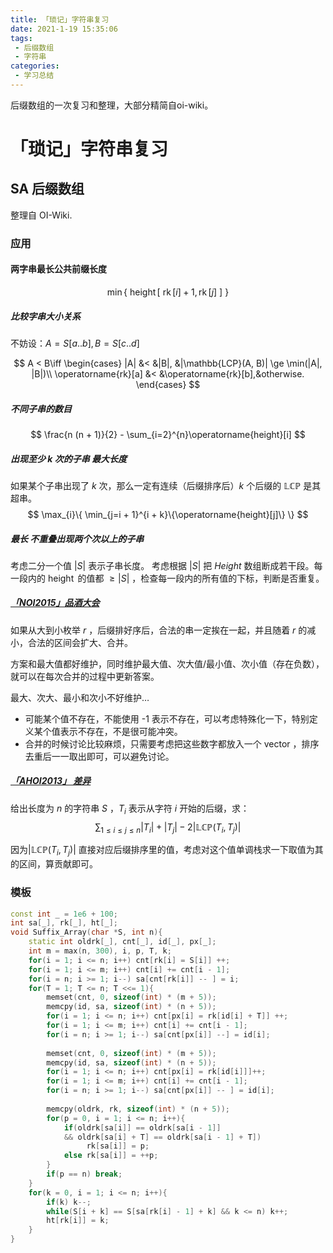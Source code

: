 ```yaml
---
title: 「琐记」字符串复习
date: 2021-1-19 15:35:06
tags:
 - 后缀数组
 - 字符串
categories:
 - 学习总结
---
```


后缀数组的一次复习和整理，大部分精简自oi-wiki。

<!-- more -->

# 「琐记」字符串复习

## SA 后缀数组

整理自 OI-Wiki.

### 应用

#### 两字串最长公共前缀长度

$$
\min\{\ \operatorname{height}[\ \operatorname{rk}[i] + 1, \operatorname{rk}[j]\ ]\ \}
$$

##### 比较字串大小关系

不妨设：$A=S[a..b], B=S[c..d]$

$$
A < B\iff 
\begin{cases}
|A| &< &|B|, &|\mathbb{LCP}(A, B)| \ge \min(|A|, |B|)\\
\operatorname{rk}[a] &< &\operatorname{rk}[b],&otherwise.
\end{cases}
$$

##### 不同子串的数目
$$
\frac{n (n + 1)}{2} - \sum_{i=2}^{n}\operatorname{height}[i]
$$

##### 出现至少 $k$ 次的子串 最大长度

如果某个子串出现了 $k$ 次，那么一定有连续（后缀排序后）$k$ 个后缀的 $\mathbb{LCP}$ 是其超串。
$$
\max_{i}\{ \min_{j=i + 1}^{i + k}\{\operatorname{height}[j]\} \}
$$

##### 最长 不重叠出现两个次以上的子串

考虑二分一个值 $|S|$ 表示子串长度。
考虑根据 $|S|$ 把 $Height$ 数组断成若干段。每一段内的 $\operatorname{height}$ 的值都 $\ge |S|$ ，检查每一段内的所有值的下标，判断是否重复。

##### [「NOI2015」品酒大会](https://loj.ac/p/2133)

如果从大到小枚举 $r$ ，后缀排好序后，合法的串一定挨在一起，并且随着 $r$ 的减小，合法的区间会扩大、合并。

方案和最大值都好维护，同时维护最大值、次大值/最小值、次小值（存在负数），就可以在每次合并的过程中更新答案。

最大、次大、最小和次小不好维护…

- 可能某个值不存在，不能使用 -1 表示不存在，可以考虑特殊化一下，特别定义某个值表示不存在，不是很可能冲突。
- 合并的时候讨论比较麻烦，只需要考虑把这些数字都放入一个 vector ，排序去重后一一取出即可，可以避免讨论。

##### [「AHOI2013」 差异](https://loj.ac/p/2377)

给出长度为 $n$ 的字符串 $S$ ，$T_i$ 表示从字符 $i$ 开始的后缀，求：
$$
\sum_{1 \le i \le j \le n}\limits{ |T_i| + |T_j| - 2 |\mathbb{LCP}(T_i, T_j)| }
$$

因为$|\mathbb{LCP}(T_i, T_j)|$ 直接对应后缀排序里的值，考虑对这个值单调栈求一下取值为其的区间，算贡献即可。

### 模板

```cpp
const int _ = 1e6 + 100;
int sa[_], rk[_], ht[_];
void Suffix_Array(char *S, int n){
	static int oldrk[_], cnt[_], id[_], px[_];
	int m = max(n, 300), i, p, T, k;
	for(i = 1; i <= n; i++) cnt[rk[i] = S[i]] ++;
	for(i = 1; i <= m; i++) cnt[i] += cnt[i - 1];
	for(i = n; i >= 1; i--) sa[cnt[rk[i]] -- ] = i;
	for(T = 1; T <= n; T <<= 1){
		memset(cnt, 0, sizeof(int) * (m + 5));
		memcpy(id, sa, sizeof(int) * (n + 5));
		for(i = 1; i <= n; i++) cnt[px[i] = rk[id[i] + T]] ++;
		for(i = 1; i <= m; i++) cnt[i] += cnt[i - 1];
		for(i = n; i >= 1; i--) sa[cnt[px[i]] --] = id[i];
		
		memset(cnt, 0, sizeof(int) * (m + 5));
		memcpy(id, sa, sizeof(int) * (n + 5));
		for(i = 1; i <= n; i++) cnt[px[i] = rk[id[i]]]++;
		for(i = 1; i <= m; i++) cnt[i] += cnt[i - 1];
		for(i = n; i >= 1; i--) sa[cnt[px[i]] -- ] = id[i];
		
		memcpy(oldrk, rk, sizeof(int) * (n + 5));
		for(p = 0, i = 1; i <= n; i++){
			if(oldrk[sa[i]] == oldrk[sa[i - 1]]
			&& oldrk[sa[i] + T] == oldrk[sa[i - 1] + T])
				 rk[sa[i]] = p;
			else rk[sa[i]] = ++p;
		}
		if(p == n) break;
	}
	for(k = 0, i = 1; i <= n; i++){
		if(k) k--;
		while(S[i + k] == S[sa[rk[i] - 1] + k] && k <= n) k++;
		ht[rk[i]] = k;
	}
}
```